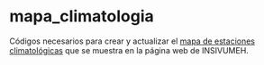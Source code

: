 # mapa_climatologia
Códigos necesarios para crear y actualizar el [mapa de estaciones climatológicas](https://insivumeh.gob.gt/img/Estaciones_Met/) que se muestra en la página web de INSIVUMEH. 

